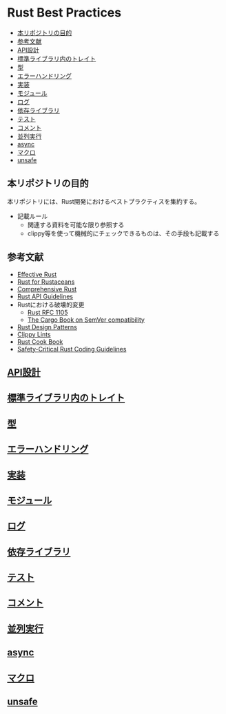 # Rust Best Practices

- [本リポジトリの目的](#本リポジトリの目的)
- [参考文献](#参考文献)
- [API設計](#api設計)
- [標準ライブラリ内のトレイト](#標準ライブラリ内のトレイト)
- [型](#型)
- [エラーハンドリング](#エラーハンドリング)
- [実装](#実装)
- [モジュール](#モジュール)
- [ログ](#ログ)
- [依存ライブラリ](#依存ライブラリ)
- [テスト](#テスト)
- [コメント](#コメント)
- [並列実行](#並列実行)
- [async](#async)
- [マクロ](#マクロ)
- [unsafe](#unsafe)


## 本リポジトリの目的

本リポジトリには、Rust開発におけるベストプラクティスを集約する。  

- 記載ルール
  - 関連する資料を可能な限り参照する
  - clippy等を使って機械的にチェックできるものは、その手段も記載する

## 参考文献

- [Effective Rust](https://www.oreilly.co.jp/books/9784814400942/)
- [Rust for Rustaceans](https://rust-for-rustaceans.com/)
- [Comprehensive Rust](https://google.github.io/comprehensive-rust/)
- [Rust API Guidelines](https://rust-lang.github.io/api-guidelines/)
- Rustにおける破壊的変更
  - [Rust RFC 1105](https://rust-lang.github.io/rfcs/1105-api-evolution.html)
  - [The Cargo Book on SemVer compatibility](https://doc.rust-lang.org/cargo/reference/semver.html)
- [Rust Design Patterns](https://rust-unofficial.github.io/patterns/)
- [Clippy Lints](https://rust-lang.github.io/rust-clippy/master/)
- [Rust Cook Book](https://rust-lang-nursery.github.io/rust-cookbook/)
- [Safety-Critical Rust Coding Guidelines](https://coding-guidelines.arewesafetycriticalyet.org/)

## [API設計](api_design.md)
## [標準ライブラリ内のトレイト](standard_trait.md)
## [型](type.md)
## [エラーハンドリング](error_handling.md)
## [実装](impl.md)
## [モジュール](module.md)
## [ログ](log.md)
## [依存ライブラリ](dependency.md)
## [テスト](test.md)
## [コメント](comment.md)
## [並列実行](parallelism.md)
## [async](async.md)
## [マクロ](macro.md)
## [unsafe](unsafe.md)
